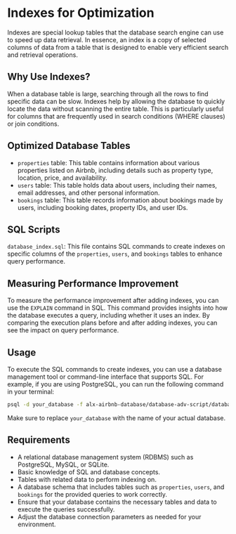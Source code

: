 # Indexes for Optimization

Indexes are special lookup tables that the database search engine can use to speed up data retrieval. In essence, an index is a copy of selected columns of data from a table that is designed to enable very efficient search and retrieval operations.

## Why Use Indexes?

When a database table is large, searching through all the rows to find specific data can be slow. Indexes help by allowing the database to quickly locate the data without scanning the entire table. This is particularly useful for columns that are frequently used in search conditions (WHERE clauses) or join conditions.

## Optimized Database Tables

- `properties` table: This table contains information about various properties listed on Airbnb, including details such as property type, location, price, and availability.
- `users` table: This table holds data about users, including their names, email addresses, and other personal information.
- `bookings` table: This table records information about bookings made by users, including booking dates, property IDs, and user IDs.

## SQL Scripts

`database_index.sql`: This file contains SQL commands to create indexes on specific columns of the `properties`, `users`, and `bookings` tables to enhance query performance.

## Measuring Performance Improvement

To measure the performance improvement after adding indexes, you can use the `EXPLAIN` command in SQL. This command provides insights into how the database executes a query, including whether it uses an index. By comparing the execution plans before and after adding indexes, you can see the impact on query performance.

## Usage

To execute the SQL commands to create indexes, you can use a database management tool or command-line interface that supports SQL. For example, if you are using PostgreSQL, you can run the following command in your terminal:

```bash
psql -d your_database -f alx-airbnb-database/database-adv-script/database_index.sql
```

Make sure to replace `your_database` with the name of your actual database.

## Requirements

- A relational database management system (RDBMS) such as PostgreSQL, MySQL, or SQLite.
- Basic knowledge of SQL and database concepts.
- Tables with related data to perform indexing on.
- A database schema that includes tables such as `properties`, `users`, and `bookings` for the provided queries to work correctly.
- Ensure that your database contains the necessary tables and data to execute the queries successfully.
- Adjust the database connection parameters as needed for your environment.

